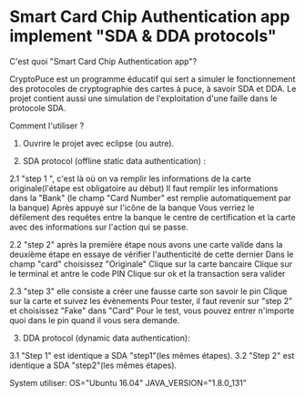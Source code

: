 # Smart Card Chip Authentication app implement "SDA & DDA protocols"

C'est quoi "Smart Card Chip Authentication app"?

CryptoPuce est un programme éducatif qui sert a simuler le fonctionnement des protocoles de cryptographie des cartes à puce, à savoir SDA et DDA. Le projet contient aussi une simulation de l'exploitation d'une faille dans le protocole SDA.
 
 Comment l'utiliser ?

  1. Ouvrire le projet avec eclipse (ou autre).
   
  2. SDA protocol (offline static data authentication) :
    
   2.1 "step 1 ", c'est là où on va remplir les informations de la carte originale(l'étape est obligatoire au début) Il faut      remplir les informations dans la "Bank" (le champ "Card Number" est remplie automatiquement par la banque) Après appuyé sur l'icône de la banque Vous verriez le défilement des requêtes entre la banque le centre de certification et la carte avec des informations sur l'action qui se passe.
     
   2.2 "step 2" après la première étape nous avons une carte valide dans la deuxième étape en essaye de vérifier l'authenticité de cette dernier Dans le champ "card" choisissez "Originale" Clique sur la carte bancaire Clique sur le terminal et antre le code PIN Clique sur ok et la transaction sera valider 
     
   2.3 "step 3" elle consiste a créer une fausse carte son savoir le pin Clique sur la carte et suivez les évènements Pour tester, il faut revenir sur "step 2" et choisissez "Fake" dans "Card" Pour le test, vous pouvez entrer n'importe quoi dans le pin quand il vous sera demande.
     
  3.  DDA protocol (dynamic data authentication):
    
   3.1 "Step 1" est identique a SDA "step1"(les mêmes étapes).
   3.2 "Step 2" est identique a SDA "step2"(les mêmes étapes).



System utiliser:
OS="Ubuntu 16.04" JAVA_VERSION="1.8.0_131"
